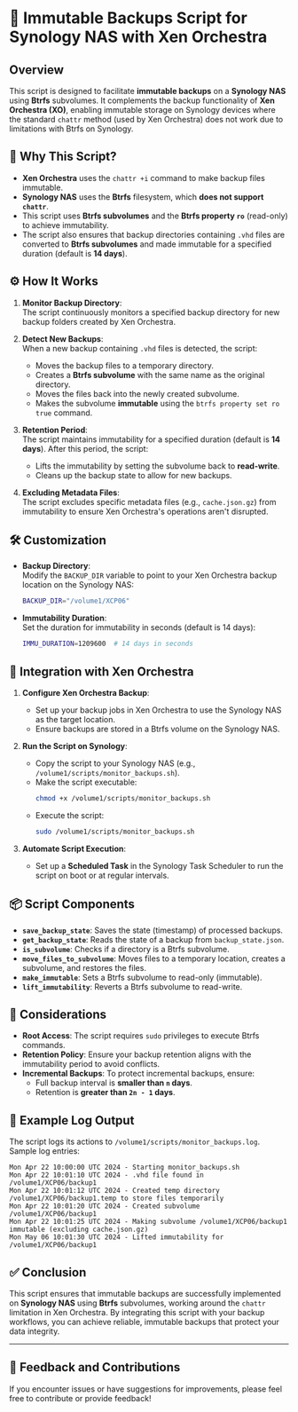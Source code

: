 # 📄 Immutable Backups Script for Synology NAS with Xen Orchestra

## Overview

This script is designed to facilitate **immutable backups** on a **Synology NAS** using **Btrfs** subvolumes. It complements the backup functionality of **Xen Orchestra (XO)**, enabling immutable storage on Synology devices where the standard `chattr` method (used by Xen Orchestra) does not work due to limitations with Btrfs on Synology.

## 📝 Why This Script?

- **Xen Orchestra** uses the `chattr +i` command to make backup files immutable.
- **Synology NAS** uses the **Btrfs** filesystem, which **does not support `chattr`**.
- This script uses **Btrfs subvolumes** and the **Btrfs property `ro`** (read-only) to achieve immutability.
- The script also ensures that backup directories containing `.vhd` files are converted to **Btrfs subvolumes** and made immutable for a specified duration (default is **14 days**).

## ⚙️ How It Works

1. **Monitor Backup Directory**:  
   The script continuously monitors a specified backup directory for new backup folders created by Xen Orchestra.

2. **Detect New Backups**:  
   When a new backup containing `.vhd` files is detected, the script:
   - Moves the backup files to a temporary directory.
   - Creates a **Btrfs subvolume** with the same name as the original directory.
   - Moves the files back into the newly created subvolume.
   - Makes the subvolume **immutable** using the `btrfs property set ro true` command.

3. **Retention Period**:  
   The script maintains immutability for a specified duration (default is **14 days**). After this period, the script:
   - Lifts the immutability by setting the subvolume back to **read-write**.
   - Cleans up the backup state to allow for new backups.

4. **Excluding Metadata Files**:  
   The script excludes specific metadata files (e.g., `cache.json.gz`) from immutability to ensure Xen Orchestra's operations aren't disrupted.

## 🛠️ Customization

- **Backup Directory**:  
  Modify the `BACKUP_DIR` variable to point to your Xen Orchestra backup location on the Synology NAS:
  ```bash
  BACKUP_DIR="/volume1/XCP06"
  ```

- **Immutability Duration**:  
  Set the duration for immutability in seconds (default is 14 days):
  ```bash
  IMMU_DURATION=1209600  # 14 days in seconds
  ```

## 🔗 Integration with Xen Orchestra

1. **Configure Xen Orchestra Backup**:
   - Set up your backup jobs in Xen Orchestra to use the Synology NAS as the target location.
   - Ensure backups are stored in a Btrfs volume on the Synology NAS.

2. **Run the Script on Synology**:
   - Copy the script to your Synology NAS (e.g., `/volume1/scripts/monitor_backups.sh`).
   - Make the script executable:
     ```bash
     chmod +x /volume1/scripts/monitor_backups.sh
     ```
   - Execute the script:
     ```bash
     sudo /volume1/scripts/monitor_backups.sh
     ```

3. **Automate Script Execution**:
   - Set up a **Scheduled Task** in the Synology Task Scheduler to run the script on boot or at regular intervals.

## 📦 Script Components

- **`save_backup_state`**: Saves the state (timestamp) of processed backups.
- **`get_backup_state`**: Reads the state of a backup from `backup_state.json`.
- **`is_subvolume`**: Checks if a directory is a Btrfs subvolume.
- **`move_files_to_subvolume`**: Moves files to a temporary location, creates a subvolume, and restores the files.
- **`make_immutable`**: Sets a Btrfs subvolume to read-only (immutable).
- **`lift_immutability`**: Reverts a Btrfs subvolume to read-write.

## 🚨 Considerations

- **Root Access**: The script requires `sudo` privileges to execute Btrfs commands.
- **Retention Policy**: Ensure your backup retention aligns with the immutability period to avoid conflicts.
- **Incremental Backups**: To protect incremental backups, ensure:
  - Full backup interval is **smaller than `n` days**.
  - Retention is **greater than `2n - 1` days**.

## 📝 Example Log Output

The script logs its actions to `/volume1/scripts/monitor_backups.log`. Sample log entries:

```
Mon Apr 22 10:00:00 UTC 2024 - Starting monitor_backups.sh
Mon Apr 22 10:01:10 UTC 2024 - .vhd file found in /volume1/XCP06/backup1
Mon Apr 22 10:01:12 UTC 2024 - Created temp directory /volume1/XCP06/backup1.temp to store files temporarily
Mon Apr 22 10:01:20 UTC 2024 - Created subvolume /volume1/XCP06/backup1
Mon Apr 22 10:01:25 UTC 2024 - Making subvolume /volume1/XCP06/backup1 immutable (excluding cache.json.gz)
Mon May 06 10:01:30 UTC 2024 - Lifted immutability for /volume1/XCP06/backup1
```

## ✅ Conclusion

This script ensures that immutable backups are successfully implemented on **Synology NAS** using **Btrfs** subvolumes, working around the `chattr` limitation in Xen Orchestra. By integrating this script with your backup workflows, you can achieve reliable, immutable backups that protect your data integrity.

---

## 📢 Feedback and Contributions

If you encounter issues or have suggestions for improvements, please feel free to contribute or provide feedback!
